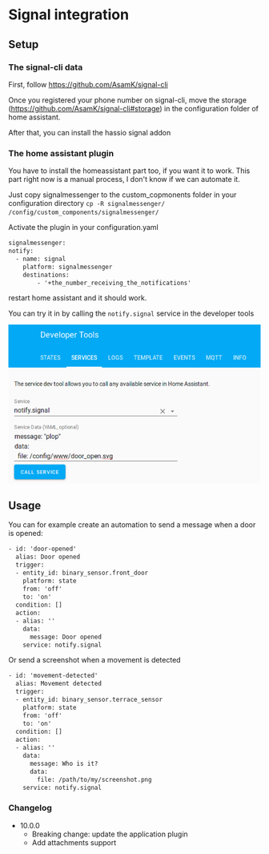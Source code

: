 # Signal integration


## Setup

### The signal-cli data

First, follow https://github.com/AsamK/signal-cli

Once you registered your phone number on signal-cli, move the storage (https://github.com/AsamK/signal-cli#storage) in the configuration folder of home assistant.

After that, you can install the hassio signal addon

### The home assistant plugin

You have to install the homeassistant part too, if you want it to work.
This part right now is a manual process, I don't know if we can automate it.

Just copy signalmessenger to the custom_copmonents folder in your configuration directory
`cp -R signalmessenger/ /config/custom_components/signalmessenger/`

Activate the plugin in your configuration.yaml 

```
signalmessenger:
notify:
  - name: signal
    platform: signalmessenger
    destinations: 
        - '+the_number_receiving_the_notifications'
```

restart home assistant and it should work.

You can try it in by calling the `notify.signal` service in the developer tools

![Developer Tools](images/developer_tools_yaml.png?raw=true "Developer Tools")


## Usage

You can for example create an automation to send a message when a door is opened:

```
- id: 'door-opened'
  alias: Door opened
  trigger:
  - entity_id: binary_sensor.front_door
    platform: state
    from: 'off'
    to: 'on'
  condition: []
  action:
  - alias: ''
    data:
      message: Door opened
    service: notify.signal
```

Or send a screenshot when a movement is detected
```
- id: 'movement-detected'
  alias: Movement detected
  trigger:
  - entity_id: binary_sensor.terrace_sensor
    platform: state
    from: 'off'
    to: 'on'
  condition: []
  action:
  - alias: ''
    data:
      message: Who is it?
      data:
        file: /path/to/my/screenshot.png
    service: notify.signal
```

### Changelog

* 10.0.0
  * Breaking change: update the application plugin
  * Add attachments support
  
